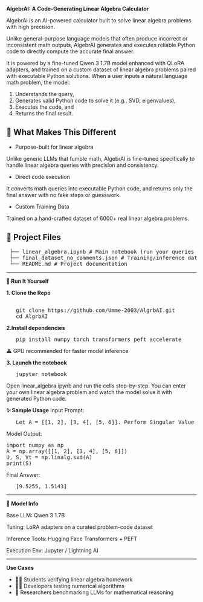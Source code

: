 **AlgebrAI: A Code-Generating Linear Algebra Calculator**

AlgebrAI is an AI-powered calculator built to solve linear algebra problems with high precision.

Unlike general-purpose language models that often produce incorrect or inconsistent math outputs, AlgebrAI generates and executes reliable Python code to directly compute the accurate final answer.

It is powered by a fine-tuned Qwen 3 1.7B model enhanced with QLoRA adapters, and trained on a custom dataset of linear algebra problems paired with executable Python solutions.
When a user inputs a natural language math problem, the model:
1. Understands the query,
2. Generates valid Python code to solve it (e.g., SVD, eigenvalues),
3. Executes the code, and
4. Returns the final result.
   
## 🧠 What Makes This Different

- Purpose-built for linear algebra

Unlike generic LLMs that fumble math, AlgebrAI is fine-tuned specifically to handle linear algebra queries with precision and consistency.

- Direct code execution

It converts math queries into executable Python code, and returns only the final answer with no fake steps or guesswork.

- Custom Training Data

Trained on a hand-crafted dataset of 6000+ real linear algebra problems.

  ## 📂 Project Files
<pre> ├── linear_algebra.ipynb # Main notebook (run your queries here) 
 ├── final_dataset_no_comments.json # Training/inference dataset
 └── README.md # Project documentation </pre>
---------------------------------------------------------------------------------------------------------------------------------------------------------------------------------------------------------------------
**🚀 Run It Yourself**

**1. Clone the Repo**
<pre> 
   git clone https://github.com/Umme-2003/AlgrbAI.git 
   cd AlgrbAI 
</pre>

**2.Install dependencies**
<pre>
   pip install numpy torch transformers peft accelerate
</pre>
⚠️ GPU recommended for faster model inference

**3. Launch the notebook**
<pre>
   jupyter notebook
</pre>

Open linear_algebra.ipynb and run the cells step-by-step.
You can enter your own linear algebra problem and watch the model solve it with generated Python code.

**✨ Sample Usage**
Input Prompt: 
<pre>
   Let A = [[1, 2], [3, 4], [5, 6]]. Perform Singular Value Decomposition (SVD) on matrix A and return its singular values.
</pre>
Model Output:
<pre>
import numpy as np
A = np.array([[1, 2], [3, 4], [5, 6]])
U, S, Vt = np.linalg.svd(A)
print(S)
</pre>
Final Answer:
<pre>
   [9.5255, 1.5143]
</pre>
_____________________________________________________________________________________________________________________________________________________________________________________________________________________
**🧠 Model Info**

Base LLM: Qwen 3 1.7B

Tuning: LoRA adapters on a curated problem-code dataset

Inference Tools: Hugging Face Transformers + PEFT

Execution Env: Jupyter / Lightning AI
_____________________________________________________________________________________________________________________________________________________________________________________________________________________
**Use Cases**
* 🧑‍🎓 Students verifying linear algebra homework
* 👩‍💻 Developers testing numerical algorithms
* 🤖 Researchers benchmarking LLMs for mathematical reasoning





